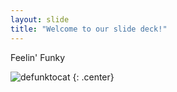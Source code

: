 ```yaml
---
layout: slide
title: "Welcome to our slide deck!"
---
```


Feelin' Funky

![defunktocat](https://octodex.github.com/images/defunktocat.png)
{: .center}
